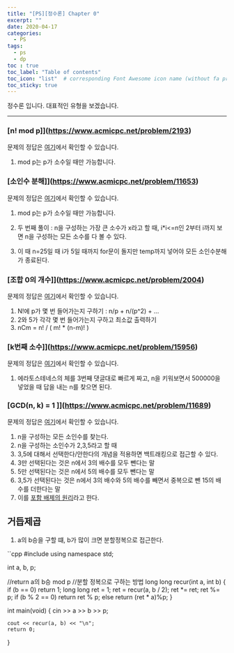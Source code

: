 ```yaml
---
title: "[PS][정수론] Chapter 0"
excerpt: ""
date: 2020-04-17
categories:
  - PS
tags:
  - ps 
  - dp
toc : true
toc_label: "Table of contents"
toc_icon: "list"  # corresponding Font Awesome icon name (without fa prefix)
toc_sticky: true
---
```


정수론 입니다. 대표적인 유형을 보겠습니다. 
- - -

### [n! mod p]](https://www.acmicpc.net/problem/2193)

문제의 정답은 [여기](https://gist.github.com/niklasjang/4cccddf19bb75caaa0e9ea57cf330f6a)에서 확인할 수 있습니다. 

1. mod p는 p가 소수일 때만 가능합니다. 

### [소인수 분해]](https://www.acmicpc.net/problem/11653)

문제의 정답은 [여기](https://gist.github.com/niklasjang/4cccddf19bb75caaa0e9ea57cf330f6a)에서 확인할 수 있습니다. 

1. mod p는 p가 소수일 때만 가능합니다.

1. 두 번째 풀이 : n을 구성하는 가장 큰 소수가 x라고 할 때, i*i<=n인 2부터 i까지 보면 n을 구성하는 모든 소수를 다 볼 수 있다.
1. 이 때 n=25일 때 i가 5일 때까지 for문이 돌지만 temp까지 넣어야 모든 소인수분해가 종료된다. 

### [조합 0의 개수]](https://www.acmicpc.net/problem/2004)

문제의 정답은 [여기](https://gist.github.com/niklasjang/1634707c0499b63cbedc3bac9351faba)에서 확인할 수 있습니다. 

1. N!에 p가 몇 번 들어가는지 구하기 : n/p + n/(p^2) + ...
1. 2와 5가 각각 몇 번 들어가는지 구하고 최소값 출력하기
1. nCm = n! / ( m! * (n-m)! )

### [k번째 소수]](https://www.acmicpc.net/problem/15956)

문제의 정답은 [여기](https://gist.github.com/niklasjang/ab20bff2799f4e59b408e3700f5bcf0a)에서 확인할 수 있습니다. 

1. 에라토스테네스의 체를 3번째 댓글대로 빠르게 짜고, n을 키워보면서 500000을 넣었을 때 답을 내는 n를 찾으면 된다.

### [GCD(n, k) = 1 ]](https://www.acmicpc.net/problem/11689)

문제의 정답은 [여기](https://gist.github.com/niklasjang/60d22293f39700dbef2a0157efac6102)에서 확인할 수 있습니다. 

1. n을 구성하는 모든 소인수를 찾는다.
1. n을 구성하는 소인수가 2,3,5라고 할 때
  1. 3,5에 대해서 선택한다/안한다의 개념을 적용하면 백트래킹으로 접근할 수 있다.
  1. 3만 선택된다는 것은 n에서 3의 배수를 모두 뺀다는 말
  1. 5만 선택된다는 것은 n에서 5의 배수를 모두 뺀다는 말
  1. 3,5가 선택된다는 것은 n에서 3의 배수와 5의 배수를 빼면서 중복으로 뺀 15의 배수를 더한다는 말
1. 이를 [포함 배제의 원리](https://en.wikipedia.org/wiki/Inclusion%E2%80%93exclusion_principle)라고 한다. 


## 거듭제곱

1. a의 b승을 구할 떄, b가 많이 크면 분할정복으로 접근한다.

``cpp
#include <iostream>
using namespace std;

int a, b, p;

//return a의 b승 mod p
//분할 정복으로 구하는 방법
long long recur(int a, int b) {
	if (b == 0) return 1;
	long long ret = 1;
	ret = recur(a, b / 2);
	ret *= ret;
	ret %= p;
	if (b % 2 == 0) return ret % p;
	else return (ret * a)%p;
}

int main(void) { 
	cin >> a >> b >> p;
	
	cout << recur(a, b) << "\n";
	return 0;
}
```

